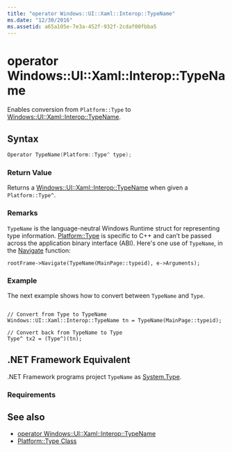 ```yaml
---
title: "operator Windows::UI::Xaml::Interop::TypeName"
ms.date: "12/30/2016"
ms.assetid: a65a105e-7e3a-452f-932f-2cdaf00fbba5
---
```

# operator Windows::UI::Xaml::Interop::TypeName

Enables conversion from `Platform::Type` to [Windows::UI::Xaml::Interop::TypeName](https://msdn.microsoft.com/library/windows/apps/windows.ui.xaml.interop.typename.aspx).

## Syntax

```cpp
Operator TypeName(Platform::Type^ type);
```

### Return Value

Returns a [Windows::UI::Xaml::Interop::TypeName](https://msdn.microsoft.com/library/windows/apps/windows.ui.xaml.interop.typename.aspx) when given a `Platform::Type^`.

### Remarks

`TypeName` is the language-neutral Windows Runtime struct for representing type information. [Platform::Type](../cppcx/platform-type-class.md) is specific to C++ and can’t be passed across the application binary interface (ABI). Here's one use of `TypeName`, in the [Navigate](https://msdn.microsoft.com/library/windows/apps/hh702394.aspx) function:

```
rootFrame->Navigate(TypeName(MainPage::typeid), e->Arguments);
```

### Example

The next example shows how to convert between `TypeName` and `Type`.

```

// Convert from Type to TypeName
Windows::UI::Xaml::Interop::TypeName tn = TypeName(MainPage::typeid);

// Convert back from TypeName to Type
Type^ tx2 = (Type^)(tn);
```

## .NET Framework Equivalent

.NET Framework programs project `TypeName` as [System.Type](assetId:///System.Type?qualifyHint=False&autoUpgrade=True).

### Requirements

## See also

- [operator Windows::UI::Xaml::Interop::TypeName](../cppcx/operator-windows-ui-xaml-interop-typename.md)
- [Platform::Type Class](../cppcx/platform-type-class.md)
